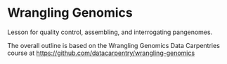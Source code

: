 # Wrangling Genomics

Lesson for quality control, assembling, and interrogating pangenomes.

The overall outline is based on the Wrangling Genomics Data Carpentries course at https://github.com/datacarpentry/wrangling-genomics
